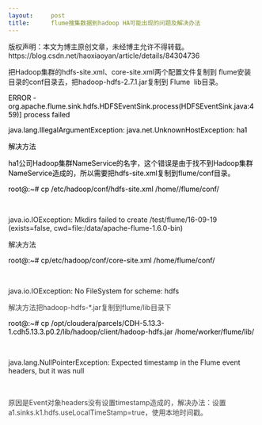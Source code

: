 ```yaml
---
layout:     post
title:      flume搜集数据到hadoop HA可能出现的问题及解决办法
---
```

<div id="article_content" class="article_content clearfix csdn-tracking-statistics" data-pid="blog" data-mod="popu_307" data-dsm="post">
								<div class="article-copyright">
					版权声明：本文为博主原创文章，未经博主允许不得转载。					https://blog.csdn.net/haoxiaoyan/article/details/84304736				</div>
								            <link rel="stylesheet" href="https://csdnimg.cn/release/phoenix/template/css/ck_htmledit_views-f76675cdea.css">
						<div class="htmledit_views" id="content_views">
                <p style="margin-left:0cm;">把Hadoop集群的hdfs-site.xml、core-site.xml两个配置文件复制到 flume安装目录的conf目录去，把hadoop-hdfs-2.7.1.jar复制到 Flume  lib目录。</p>

<p style="margin-left:0cm;"><span style="color:#000000;">ERROR - org.apache.flume.sink.hdfs.HDFSEventSink.process(HDFSEventSink.java:459)] process failed</span></p>

<p style="margin-left:0cm;"><span style="color:#000000;">java.lang.IllegalArgumentException: java.net.UnknownHostException: ha1</span></p>

<p style="margin-left:0cm;"><span style="color:#000000;">解决方法</span></p>

<p style="margin-left:0cm;"><span style="color:#000000;">ha1公司Hadoop集群NameService的名字，这个错误是由于找不到Hadoop集群NameService造成的，所以需要把hdfs-site.xml复制到flume/conf目录。</span></p>

<p style="margin-left:0cm;"><span style="color:#000000;">root@:~# cp /etc/hadoop/conf/hdfs-site.xml /home//flume/conf/</span></p>

<p style="margin-left:0cm;"> </p>

<p style="margin-left:0cm;">java.io.IOException: Mkdirs failed to create /test/flume/16-09-19 (exists=false, cwd=file:/data/apache-flume-1.6.0-bin)</p>

<p style="margin-left:0cm;">解决方法</p>

<p style="margin-left:0cm;"><span style="color:#000000;">root@:~# cp/etc/hadoop/conf/core-site.xml /home/flume/conf/</span></p>

<p style="margin-left:0cm;"> </p>

<p style="margin-left:0cm;">java.io.IOException: No FileSystem for scheme: hdfs</p>

<p style="margin-left:0cm;"><span style="color:#444444;">解决方法把hadoop-hdfs-*.jar复制到flume/lib目录下</span></p>

<p style="margin-left:0cm;"><span style="color:#000000;">root@:~# cp /opt/cloudera/parcels/CDH-5.13.3-1.cdh5.13.3.p0.2/lib/hadoop/client/hadoop-hdfs.jar /home/worker/flume/lib/</span></p>

<p style="margin-left:0cm;"> </p>

<p style="margin-left:0cm;">java.lang.NullPointerException: Expected timestamp in the Flume event headers, but it was null</p>

<p style="margin-left:0cm;"> </p>

<p style="margin-left:0cm;"><span style="color:#444444;">原因是Event对象headers没有设置timestamp造成的，解决办法：设置a1.sinks.k1.hdfs.useLocalTimeStamp=true，使用本地时间戳。</span></p>            </div>
                </div>